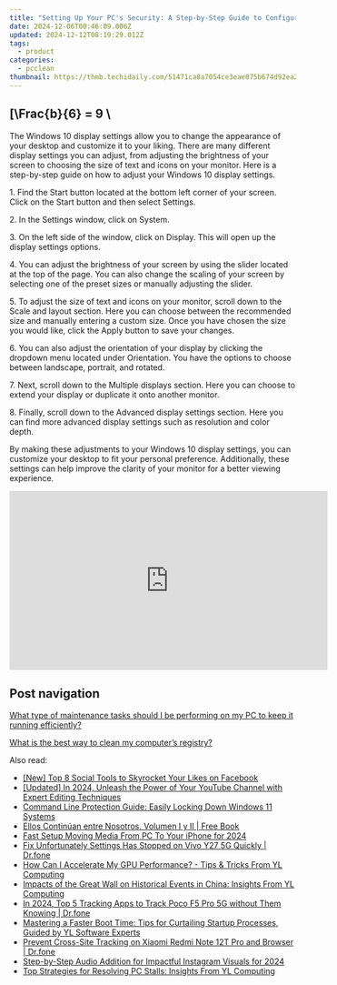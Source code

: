 ```yaml
---
title: "Setting Up Your PC's Security: A Step-by-Step Guide to Configuring Windows Firewall - YL Tech Tips"
date: 2024-12-06T00:46:09.006Z
updated: 2024-12-12T08:19:29.012Z
tags:
  - product
categories:
  - pcclean
thumbnail: https://thmb.techidaily.com/51471ca8a7054ce3eae075b674d92ea208c6509841b94168b4ee14b78abb841b.jpg
---
```


## \[\Frac{b}{6} = 9 \

The Windows 10 display settings allow you to change the appearance of your desktop and customize it to your liking. There are many different display settings you can adjust, from adjusting the brightness of your screen to choosing the size of text and icons on your monitor. Here is a step-by-step guide on how to adjust your Windows 10 display settings. 

1\. Find the Start button located at the bottom left corner of your screen. Click on the Start button and then select Settings.

2\. In the Settings window, click on System.

3\. On the left side of the window, click on Display. This will open up the display settings options. 

4\. You can adjust the brightness of your screen by using the slider located at the top of the page. You can also change the scaling of your screen by selecting one of the preset sizes or manually adjusting the slider.

5\. To adjust the size of text and icons on your monitor, scroll down to the Scale and layout section. Here you can choose between the recommended size and manually entering a custom size. Once you have chosen the size you would like, click the Apply button to save your changes.

6\. You can also adjust the orientation of your display by clicking the dropdown menu located under Orientation. You have the options to choose between landscape, portrait, and rotated.

7\. Next, scroll down to the Multiple displays section. Here you can choose to extend your display or duplicate it onto another monitor.

8\. Finally, scroll down to the Advanced display settings section. Here you can find more advanced display settings such as resolution and color depth. 

By making these adjustments to your Windows 10 display settings, you can customize your desktop to fit your personal preference. Additionally, these settings can help improve the clarity of your monitor for a better viewing experience.

<!-- affiliate ads begin -->
<iframe width="560" height="315" src="https://www.youtube.com/embed/aIx71tPaWKg?si=lG5OiUe-M6eBJf5b" title="YouTube video player" frameborder="0" allow="accelerometer; autoplay; clipboard-write; encrypted-media; gyroscope; picture-in-picture; web-share" referrerpolicy="strict-origin-when-cross-origin" allowfullscreen></iframe>
<!-- affiliate ads end -->

## Post navigation

[What type of maintenance tasks should I be performing on my PC to keep it running efficiently?](https://tools.techidaily.com/pcclean/products/)

[What is the best way to clean my computer’s registry?](https://tools.techidaily.com/pcclean/products/)

<ins class="adsbygoogle"
     style="display:block"
     data-ad-format="autorelaxed"
     data-ad-client="ca-pub-7571918770474297"
     data-ad-slot="1223367746"></ins>

<ins class="adsbygoogle"
     style="display:block"
     data-ad-client="ca-pub-7571918770474297"
     data-ad-slot="8358498916"
     data-ad-format="auto"
     data-full-width-responsive="true"></ins>

<span class="atpl-alsoreadstyle">Also read:</span>
<div><ul>
<li><a href="https://facebook-video-content.techidaily.com/new-top-8-social-tools-to-skyrocket-your-likes-on-facebook/"><u>[New] Top 8 Social Tools to Skyrocket Your Likes on Facebook</u></a></li>
<li><a href="https://youtube-zero.techidaily.com/ed-in-2024-unleash-the-power-of-your-youtube-channel-with-expert-editing-techniques/"><u>[Updated] In 2024, Unleash the Power of Your YouTube Channel with Expert Editing Techniques</u></a></li>
<li><a href="https://tech-haven.techidaily.com/command-line-protection-guide-easily-locking-down-windows-11-systems/"><u>Command Line Protection Guide: Easily Locking Down Windows 11 Systems</u></a></li>
<li><a href="https://novels-ebooks.techidaily.com/210970024-9781088235133-ellos-continuan-entre-nosotros-volumen-i-y-ii/"><u>Ellos Continúan entre Nosotros. Volumen I y II | Free Book</u></a></li>
<li><a href="https://some-techniques.techidaily.com/fast-setup-moving-media-from-pc-to-your-iphone-for-2024/"><u>Fast Setup Moving Media From PC To Your iPhone for 2024</u></a></li>
<li><a href="https://howto.techidaily.com/fix-unfortunately-settings-has-stopped-on-vivo-y27-5g-quickly-drfone-by-drfone-fix-android-problems-fix-android-problems/"><u>Fix Unfortunately Settings Has Stopped on Vivo Y27 5G Quickly | Dr.fone</u></a></li>
<li><a href="https://discover-bits.techidaily.com/how-can-i-accelerate-my-gpu-performance-tips-and-tricks-from-yl-computing/"><u>How Can I Accelerate My GPU Performance? - Tips & Tricks From YL Computing</u></a></li>
<li><a href="https://discover-bits.techidaily.com/impacts-of-the-great-wall-on-historical-events-in-china-insights-from-yl-computing/"><u>Impacts of the Great Wall on Historical Events in China: Insights From YL Computing</u></a></li>
<li><a href="https://android-location-track.techidaily.com/in-2024-top-5-tracking-apps-to-track-poco-f5-pro-5g-without-them-knowing-drfone-by-drfone-virtual-android/"><u>In 2024, Top 5 Tracking Apps to Track Poco F5 Pro 5G without Them Knowing | Dr.fone</u></a></li>
<li><a href="https://discover-bits.techidaily.com/mastering-a-faster-boot-time-tips-for-curtailing-startup-processes-guided-by-yl-software-experts/"><u>Mastering a Faster Boot Time: Tips for Curtailing Startup Processes, Guided by YL Software Experts</u></a></li>
<li><a href="https://fake-location.techidaily.com/prevent-cross-site-tracking-on-xiaomi-redmi-note-12t-pro-and-browser-drfone-by-drfone-virtual-android/"><u>Prevent Cross-Site Tracking on Xiaomi Redmi Note 12T Pro and Browser | Dr.fone</u></a></li>
<li><a href="https://extra-approaches.techidaily.com/step-by-step-audio-addition-for-impactful-instagram-visuals-for-2024/"><u>Step-by-Step Audio Addition for Impactful Instagram Visuals for 2024</u></a></li>
<li><a href="https://discover-bits.techidaily.com/top-strategies-for-resolving-pc-stalls-insights-from-yl-computing/"><u>Top Strategies for Resolving PC Stalls: Insights From YL Computing</u></a></li>
</ul></div>

